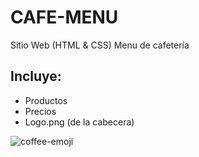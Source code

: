 # CAFE-MENU
Sitio Web (HTML &amp; CSS) Menu de cafetería                                                                                                                                                                                                                                        
## Incluye:                                                                                                                                                                                                                                                                            
* Productos                                                                                                                                                                                                                                                                          
* Precios                                                                                                                                                                                                                                                                            
* Logo.png  (de la cabecera)


![coffee-emoji](https://github.com/user-attachments/assets/24f5e6c8-c767-4ad1-8475-95e0eaaecc5e)
